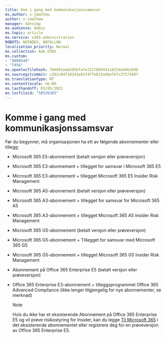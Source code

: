 ```yaml
---
title: Kom i gang med kommunikasjonssamsvar
ms.author: v-jmathew
author: v-jmathew
manager: dansimp
ms.audience: Admin
ms.topic: article
ms.service: o365-administration
ROBOTS: NOINDEX, NOFOLLOW
localization_priority: Normal
ms.collection: Adm_O365
ms.custom:
- "9000549"
- "7456"
ms.openlocfilehash: 704091ede595bfa7e721f8059241825daddb20db
ms.sourcegitcommit: c202c0df2d141e63f4f7eb13a56efbfc2f57348f
ms.translationtype: MT
ms.contentlocale: nb-NO
ms.lasthandoff: 03/05/2021
ms.locfileid: "50526303"
---
```

# <a name="get-started-with-communication-compliance"></a>Komme i gang med kommunikasjonssamsvar

Før du begynner, må organisasjonen ha ett av følgende abonnementer eller tillegg:

* Microsoft 365 E5-abonnement (betalt versjon eller prøveversjon)
* Microsoft 365 E3-abonnement + tillegget for samsvar i Microsoft 365 E5
* Microsoft 365 E3-abonnement + tillegget Microsoft 365 E5 Insider Risk Management
* Microsoft 365 A5-abonnement (betalt versjon eller prøveversjon)
* Microsoft 365 A3-abonnement + tillegget for samsvar for Microsoft 365 A5
* Microsoft 365 A3-abonnement + tillegget Microsoft 365 A5 Insider Risk Management
* Microsoft 365 G5-abonnement (betalt versjon eller prøveversjon)
* Microsoft 365 G5-abonnement + Tillegget for samsvar med Microsoft 365 G5
* Microsoft 365 G5-abonnement + tillegget Microsoft 365 G5 Insider Risk Management
* Abonnement på Office 365 Enterprise E5 (betalt versjon eller prøveversjon)
* Office 365 Enterprise E3-abonnement + tilleggsprogrammet Office 365 Advanced Compliance (ikke lenger tilgjengelig for nye abonnementer, se merknad)

    > [!NOTE]
    > Hvis du ikke har et eksisterende Abonnement på Office 365 Enterprise E5 og vil prøve risikostyring for Insider, kan du legge [Til Microsoft 365](https://go.microsoft.com/fwlink/?linkid=2130508) i det eksisterende abonnementet eller registrere deg for en prøveversjon av Office 365 Enterprise E5.
